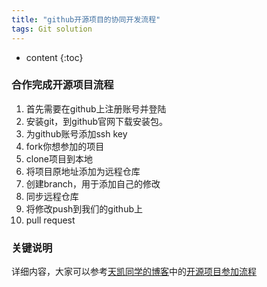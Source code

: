 ```yaml
---
title: "github开源项目的协同开发流程"
tags: Git solution 
---
```






* content
{:toc}






### 合作完成开源项目流程
1. 首先需要在github上注册账号并登陆
2. 安装git，到github官网下载安装包。
3. 为github账号添加ssh key
4. fork你想参加的项目
5. clone项目到本地
6. 将项目原地址添加为远程仓库
7. 创建branch，用于添加自己的修改
8. 同步远程仓库
9. 将修改push到我们的github上
10. pull request

### 关键说明
详细内容，大家可以参考[天凯同学的博客](https://ttk1907.github.io/)中的[开源项目参加流程](https://ttk1907.github.io/2019/08/20/kaiyuan-project-try/)


